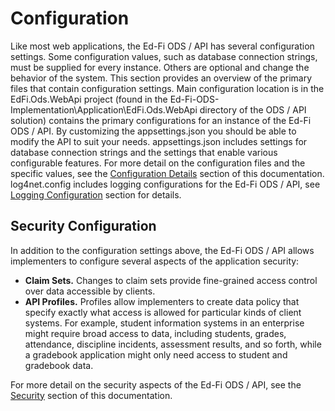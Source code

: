 # Configuration

Like most web applications, the Ed-Fi ODS / API has several configuration
settings. Some configuration values, such as database connection strings, must
be supplied for every instance. Others are optional and change the behavior of
the system. This section provides an overview of the primary files that contain
configuration settings. Main configuration location is in the EdFi.Ods.WebApi
project (found in the Ed-Fi-ODS-Implementation\\Application\\EdFi.Ods.WebApi
directory of the ODS / API solution) contains the primary configurations for an
instance of the Ed-Fi ODS / API. By customizing the appsettings.json you should
be able to modify the API to suit your needs. appsettings.json includes settings
for database connection strings and the settings that enable various
configurable features. For more detail on the configuration files and the
specific values, see the [Configuration
Details](./configuration-details.md) section of this documentation. log4net.config includes logging configurations for the Ed-Fi
ODS / API, see [Logging
Configuration](./logging-configuration.md) section
for details.

## Security Configuration

In addition to the configuration settings above, the Ed-Fi ODS / API allows
implementers to configure several aspects of the application security:

* **Claim Sets.** Changes to claim sets provide fine-grained access control
    over data accessible by clients.
* **API Profiles.** Profiles allow implementers to create data policy that
    specify exactly what access is allowed for particular kinds of client
    systems. For example, student information systems in an enterprise might
    require broad access to data, including students, grades, attendance,
    discipline incidents, assessment results, and so forth, while a gradebook
    application might only need access to student and gradebook data.

For more detail on the security aspects of the Ed-Fi ODS / API, see the
[Security](../security/readme.md) section
of this documentation.
